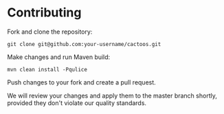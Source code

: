 # Contributing

Fork and clone the repository:
```
git clone git@github.com:your-username/cactoos.git
```

Make changes and run Maven build:
```
mvn clean install -Pqulice
```

Push changes to your fork and create a pull request.

We will review your changes and apply them to the master branch shortly, 
provided they don't violate our quality standards. 
